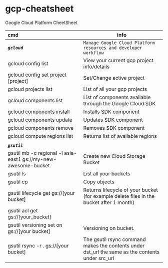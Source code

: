 # gcp-cheatsheet
Google Cloud Platform CheetSheet




|	cmd	|	info	|
|	:----	|	----	|
|	***`gcloud`***	|	`Manage Google Cloud Platform resources and developer workflow`	|
|	gcloud config list	|	View your current gcp project info/details	|
|	gcloud config set project [project]	|	Set/Change active project	|
|	gcloud projects list	|	List of all your gcp projects	|
|	gcloud components list	|	List of components available through the Google Cloud SDK	|
|	gcloud components install	|	Installs SDK component	|
|	gcloud components update	|	Updates SDK component	|
|	gcloud components remove	|	Removes SDK component	|
|	gcloud compute regions list	|	Returns list of available regions	|
|		|		|
|	***`gsutil`***	|		|
|	gsutil mb -c regional -l asia-east1 gs://my-new-awesome-bucket	|	Create new Cloud Storage Bucket	|
|	gsutil ls	|	List all your buckets	|
|	gsutil cp	|	Copy objects	|
|	gsutil lifecycle get gs://[your bucket]	|	Returns lifecycle of your bucket (for example delete files in the bucket after 1 month)	|
|	gsutil acl get gs://[your_bucket]	|		|
|	gsutil versioning set on gs://[your bucket]	|	Versioning on bucket.	|
|	gsutil rsync -r . gs://[your bucket]	|	The gsutil rsync command makes the contents under dst_url the same as the contents under src_url	|
